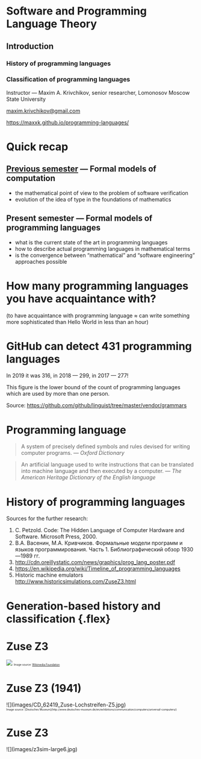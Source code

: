 # Software and Programming Language Theory
## Introduction
### History of programming languages
### Classification of programming languages

<style>
.twocolumn {
  -moz-column-count: 2;
  -webkit-column-count: 2;
}
.flex {
  display:flex;
  align-items:center;
  justify-content: center;
}

.flex-column {
  display: flex;
  justify-content: center;
}

.slider section .fullwidth img {
  min-width: 90%;
  width: 90%;
  object-fit: cover;
  /* position: relative; */
}

</style>

Instructor — Maxim A. Krivchikov, senior researcher,
Lomonosov Moscow State University

maxim.krivchikov@gmail.com

https://maxxk.github.io/programming-languages/


# Quick recap
## [Previous semester](https://maxxk.github.io/formal-models/) — Formal models of computation
- the mathematical point of view to the problem of software verification
- evolution of the idea of type in the foundations of mathematics

## Present semester — Formal models of programming languages
- what is the current state of the art in programming languages
- how to describe actual programming languages in mathematical terms
- is the convergence between “mathematical” and “software engineering” approaches possible

# How many programming languages you have acquaintance with?
(to have acquaintance with programming language ≈ can write something more sophisticated than Hello World in less than an hour)


# GitHub can detect 431 programming languages

In 2019 it was 316, in 2018 — 299, in 2017 — 277!

This figure is the lower bound of the count of programming languages which are used by more than one person.

Source: https://github.com/github/linguist/tree/master/vendor/grammars


# Programming language

> A system of precisely defined symbols and rules devised for writing computer programs.
> — <cite>Oxford Dictionary</cite>

> An artificial language used to write instructions that can be translated into machine language and then executed by a computer.
> — <cite>The American Heritage Dictionary of the English language</cite>


# History of programming languages

Sources for the further research:

1. C. Petzold. Code: The Hidden Language of Computer Hardware and Software. Microsoft Press, 2000.
1. В.А. Васенин, М.А. Кривчиков. Формальные модели программ и языков программирования. Часть 1. Библиографический обзор 1930—1989 гг.
2. http://cdn.oreillystatic.com/news/graphics/prog_lang_poster.pdf
3. https://en.wikipedia.org/wiki/Timeline_of_programming_languages
4. Historic machine emulators http://www.historicsimulations.com/ZuseZ3.html

# Generation-based history and classification {.flex}

# Zuse Z3
![](images/Z3_Deutsches_Museum.jpg)
<span style="font-size: 0.5em">Image source: [Wikimedia Foundation](https://commons.wikimedia.org/wiki/File:Z3_Deutsches_Museum.JPG)</span>


# Zuse Z3 (1941)
<div class="fullwidth">
![](images/CD_62419_Zuse-Lochstreifen-Z5.jpg)
</div>
<span style="font-size: 0.5em">Image source: [Deutsches Museum](http://www.deutsches-museum.de/en/exhibitions/communication/computers/universal-computers/)</span>


# Zuse Z3
<div class="fullwidth" style="max-height: 60%; height: 60%; max-width: 55%">
![](images/z3sim-large6.jpg)
</div>
<span style="font-size:small">Image source: https://www.linuxvoice.com/konrad-zuse-nearly-the-german-turing-5/</span>


Some of the early machines (not Zuse Z3) were programmed by rewiring. These machines are not actually automatic programmable computers.

# Machine code
Binary representation of elementary instructions which can be executed directly on CPU.

## 1GL (first-generation programming languages)
See also: Bootstrapping a simple compiler from nothing - 1GL to 3GL

http://homepage.ntlworld.com/edmund.grimley-evans/bcompiler.html

https://github.com/smtlaissezfaire/bcompiler

http://visual6502.org

```x86asm
# _start:
  e8 25 00 00 00    # call  gethex
  c1 e0 04          # sall  $4,%eax
  50                # push  %eax
  e8 1c 00 00 00    # call  gethex
  01 04 24          # add  %eax,(%esp)
  e8 03 00 00 00    # call  putchar
  58                # pop  %eax
  eb e7             # jmp  _start

# +25
# putchar:
  31 db           # xor  %ebx,%ebx
  43              # inc  %ebx
  8d 4c 24 04     # lea  4(%esp),%ecx
  89 da           # mov  %ebx,%edx
  b8 04 00 00 00  # mov  $4,%eax
  cd 80           # int  $0x80
  c3              # ret
```

# Simple CPU
<div style="height:80%;">
![](images/petzold-cpu.png)
</div>
<span style="font-size: 0.5em">Source: C.Petzold. Code</span>

# Microcode
Modern CPUs are not hardwired. The connections between logic units at the opcode execution time are maintained by the microcode — sequence of bit packages describing the signals at each clock.
<div class="twocolumn">

  <div class="fullwidth">
  ![](images/gemini-microinstruction.gif)
  </div>
  <div style="font-size: 0.5em">
  Source: http://www.cs.indiana.edu/~jwmills/EDUCATION.NOTEBOOK/b443/b443.gemini.html
  See also:
  http://www.bedroomlan.org/projects/mcasm
  http://williams.comp.ncat.edu/COMP375/Microcode.pdf
  http://minnie.tuhs.org/CompArch/Tutes/week04.html
  </div>
  <div class="fullwidth" style="max-width: 80%">
  ![](images/gemini-microarchitecture.gif)
  </div>
</div>

# 2GL (second-generation programming languages)
Opcode (mnemonic): `add`, `sub`, `jmp`, `je`, `and`, `mov`

Operand: register, constant value, flag, memory, label

Label: get offset at the specified point

<div style="-webkit-column-count: 2; -moz-column-count: 2">
```x86asm
global  strlen
  ; int strlen(const char *string);
strlen:
  push  edi
  sub  ecx, ecx
  mov  edi, [esp+8]
  not  ecx
  sub  al, al
  cld
repne  scasb
  not  ecx
  pop  edi
  lea  eax, [ecx-1]
  ret
```

```x86asm
zstr_count:
  mov ecx, -1

.loop:
  inc ecx
  cmp byte [eax+ecx], 0
  jne .loop

.done:
  ret
```
</div>

# Assembly languages
Assembly instructions are converted into the machine code. 

<span style="font-size: 0.5em:">http://www.c-jump.com/CIS77/CPU/IsaDesign/lecture.html</span>

Simplifed x86-like instruction encoding

<div class="fullwidth">
![](images/simple_encoding.png)
</div>


# Macroassembler 

## "2.5 generation" language
Macroassemblers allow macros: special directives with parameters which can be substituted at the assembly time.
<div class="twocolumn">
```x86asm
ForLp           macro   LCV, Start, Stop
ifndef  $$For&LCV&      
$$For&LCV&      =       0
else
$$For&LCV&      =       $$For&LCV& + 1
endif

mov     ax, Start
mov     LCV, ax

MakeLbl $$For&LCV&, %$$For&LCV&

mov     ax, LCV
cmp     ax, Stop
jgDone  $$Next&LCV&, %$$For&LCV&
endm

Next            macro   LCV
inc     LCV
jmpLoop $$For&LCV&, %$$For&LCV&
MakeLbl $$Next&LCV&, %$$For&LCV&
endm
```

```x86asm
ForLp   I, 0, 15
ForLp   J, 0, 6

ldax    A, I, J         ;Fetch A[I][J]
mov     bx, 15          ;Compute 16-I.
sub     bx, I
ldax    b, bx, J, imul  ;Multiply in B[15-I][J].
stax    x, J, I         ;Store to X[J][I]

Next    J
Next    I
```
</div>

# High-level programming languages
## 3GL (third-generation programming languages)
Third-generation programming languages feature machine-independence, complex data and code constructions.
```c
typedef struct timespec {
    time_t   tv_sec;        /* seconds */
    long     tv_nsec;       /* nanoseconds */
};

int main(int argc, char **argv) {
    int clk_id = CLOCK_REALTIME;
    const uint TIME_FMT = strlen("2012-12-31 12:59:59.123456789") + 1;
    char timestr[TIME_FMT];

    struct timespec ts, res;
    for (int i = 0; i < 100; i++) {
      clock_getres(clk_id, &res);
      clock_gettime(clk_id, &ts);
    }

    if (timespec2str(timestr, TIME_FMT, &ts) != 0) {
        printf("timespec2str failed!\n");
        return EXIT_FAILURE;
    } else {
        unsigned long resol = res.tv_sec * NANO + res.tv_nsec;
        printf("CLOCK_REALTIME: res=%ld ns, time=%s\n", resol, timestr);
        return EXIT_SUCCESS;
    }
}
```

# 4GL: Data querying and manipulation languages
Fourth-generation languages are declarative, mostly concerned with data manipulation.
<div class="twocolumn">
```sql
select  quartile,  
  min(spend) as min,  
  max(spend) as max
from (
  select  spend,  ntile(4)
    over (order by spend asc)
    quartile
  from (
    select user_id,
      sum(price) as spend
    from purchases
    group by 1
  ) user_spend
) user_spend_quartiles
group by 1
order by ntile asc
```
![](images/ntiles.png)
<div class="small">Source: https://www.periscopedata.com/blog/window-functions-by-example.html</div>
</div>
SQL (without cursors and imperative extensions) is probably the only successful general fourth generation language.

# 4GL: Data querying and manipulation languages
Also include: report and form-generation languages (ABAP, dBase, FoxPro), wide range of domain specific declarative languages (Wolfram Language, AMPL, MATLAB).

Some features of modern high-level programming languages take roots in 4GL (e.g. list comprehensions).

Some disadvantages of 4GL:

- syntax is very verbose, unneccessarily mimics natural languge
- complicated debugging
- unpredictable performance (programs in 4GL are, usually, orders of magnutude slower than high-performance optimized implementation in general-purpose programming language)
- complicated development process, compatibility problems

# 5GL: Logical inference and constraint-based
Fifth-generation languages were the ultimate dream of software engineers in 1980s :)

Example: Prolog, Datalog

Programmer specifies the model and formulates the task. The runtime solves the specified constraints using some knowledge-inference engines (first-order inferene, frame inference).

You can try Prolog here: http://swish.swi-prolog.org/example/houses_puzzle.pl

# Einstein riddle (who keeps zebra?) in Prolog
```prolog
neigh(Left, Right, List) :-
        List = [Left | [Right | _]];
        List = [_ | [Left | Right]].

zebraowner(Houses, ZebraOwner):-
        member([englishman, _, red], Houses),
        member([spanish, jaguar, _], Houses),
        neigh([_, snail, _], [japanese, _, _], Houses),
        neigh([_, snail, _], [_, _, blue], Houses),
        member([ZebraOwner, zebra, _], Houses),
        member([_, _, green], Houses).


zebra(X) :- zebraowner([_, _, _], X).
```

```
zebra(Owner).
> Owner = japanese
```

# II. Influential programming languages

## First widespread programming languages
Fortran, Cobol, Algol, Lisp

## Languages which introduced some important concepts
ML, Prolog, Smalltalk, Forth, APL, Refal, Haskell


# FORTRAN: the first widely-used high-level language
FORmula TRANslator. John Backus, IBM, 1954-57
```fortran
C AREA OF A TRIANGLE - HERON'S FORMULA
C INPUT - CARD READER UNIT 5, INTEGER INPUT
C OUTPUT - LINE PRINTER UNIT 6, REAL OUTPUT
C INPUT ERROR DISPLAY ERROR OUTPUT CODE 1 IN JOB CONTROL LISTING
      INTEGER A,B,C
      READ(5,501) A,B,C
  501 FORMAT(3I5)
      IF(A.EQ.0 .OR. B.EQ.0 .OR. C.EQ.0) STOP 1
      S = (A + B + C) / 2.0
      AREA = SQRT( S * (S - A) * (S - B) * (S - C) )
      WRITE(6,601) A,B,C,AREA
  601 FORMAT(4H A= ,I5,5H  B= ,I5,5H  C= ,I5,8H  AREA= ,F10.2,12HSQUARE UNITS)
      STOP
      END
```

# Fortran is alive
Fortran 2018 was released on November 28, 2018. It specifies interoperability with C programming language and parallel computing intrinsics.

http://www.fortran.bcs.org/2012/nm_talk.pdf

```fortran
do i = this_image(), limit, num_images()
    pi = pi + (-1)**(i+1) / real( 2*i-1, kind=rk )
end do
    sync all ! global barrier
if (img .eq. 1) then
    do i = 2, nimgs
        pi = pi + pi[i]
    end do
    pi = pi * 4.0_rk
end if
```

Equivalent to MPI code:
```fortran
do i = rank+1, limit, nprocs
    pi = pi + (-1)**(i+1) / real( 2*i-1, kind=rk )
end do
call MPI_REDUCE( pi, picalc, 1, MPI_DOUBLE_PRECISION, &
    MPI_SUM, 0, MPI_COMM_WORLD, ierr )
picalc = picalc * 4.0_rk
```

# COBOL: COmmon Business-Oriented Language
Grace M. Hopper, CODASYL consortium, 1959.

One of the first languages initially designed without any academic (computer science) influence.

Nowadays, as I have probably already mentioned in an introduction of the previous course, COBOL programs represent the canonical example of legacy code: more than a half of an enterprises (in US) use several billions lines of COBOL code in their everyday activity. The migration cost is very high, so in short future COBOL share won't drop significantly.

# COBOL: 4GL prototype
<div class="smaller">
```cobol
RD  sales-report
         PAGE LIMITS 60 LINES
         FIRST DETAIL 3
         CONTROLS seller-name.

     01  TYPE PAGE HEADING.
         03  COL 1                    VALUE "Sales Report".
         03  COL 74                   VALUE "Page".
         03  COL 79                   PIC Z9 SOURCE PAGE-COUNTER.

     01  sales-on-day TYPE DETAIL, LINE + 1.
         03  COL 3                    VALUE "Sales on".
         03  COL 12                   PIC 99/99/9999 SOURCE sales-date.
         03  COL 21                   VALUE "were".
         03  COL 26                   PIC $$$$9.99 SOURCE sales-amount.

     01  invalid-sales TYPE DETAIL, LINE + 1.
         03  COL 3                    VALUE "INVALID RECORD:".
         03  COL 19                   PIC X(34) SOURCE sales-record.

     01  TYPE CONTROL HEADING seller-name, LINE + 2.
         03  COL 1                    VALUE "Seller:".
         03  COL 9                    PIC X(30) SOURCE seller-name.
```
```cobol
OPEN INPUT sales, OUTPUT report-out
          INITIATE sales-report

          PERFORM UNTIL 1 <> 1
              READ sales
                  AT END
                      EXIT PERFORM
              END-READ

              VALIDATE sales-record
              IF valid-record
                  GENERATE sales-on-day
              ELSE
                  GENERATE invalid-sales
              END-IF
          END-PERFORM

          TERMINATE sales-report
          CLOSE sales, report-out
          .
```
</div>

# ABAP (contemporary COBOL successor, SAP ERP)
SAP SE, ~1981-83.
```abap
REPORT ZSOURCE2307.
* List of the current program
WRITE / 'I am program ZSOURCE2307'.
* External perform
PERFORM EXTFORM IN PROGRAM ZSOURCE2308.

Program 2
REPORT ZSOURCE2308.
* Form definition
FORM EXTFORM.
if sy-cprog <> 'ZSOURCE2307'.
  WRITE / 'I am extform in program ZSOURCE2308.'.
endif.
ENDFORM.
```

# ALGOL
ALGOrithmic Language, first implementation in 1958 (known as International Algebraic Language, IAL).

Developed by joint committee of American and Soviet computer scientists, after standartization was immediately adopted as GOST standart in USSR. John Backus (one of FORTRAN creators), John McCarthy (creator of LISP), Peter Naur (creator of BNF grammar specification formalism), Edsger Dijkstra (no need to introduce :) took part in the original development. Algol 60 and Algol 68 followed.

Code examples in the following slides are in Algol 68, which is different from the most widespread Algol 60.

# ALGOL
```algol
proc abs max = ([,]real a, ref real y, ref int i, k)real:
comment The absolute greatest element of the matrix a, of size ⌈a by 2⌈a
is transferred to y, and the subscripts of this element to i and k; comment
begin
   real y := 0; i := ⌊a; k := 2⌊a;
   for p from ⌊a to ⌈a do
     for q from 2⌊a to 2⌈a do
       if abs a[p, q] > y then
           y := abs a[p, q];
           i := p; k := q
       fi
     od
   od;
   y
end # abs max #
```

# ALGOL
<div class="smaller">
```algol
ref vector row = m[2,];  # define a ref (pointer) to the 2nd row #
ref vector col = m[,2];  # define a ref (pointer) to the 2nd column #

mode node = union (real, int, compl, string),
     list = struct (node val, ref list next);
node n := "1234";

# tagged unions #
case n in
   (real r):   print(("real:", r)),
   (int i):    print(("int:", i)),
   (compl c):  print(("compl:", c)),
   (string s): print(("string:", s))
   out         print(("?:", n))
esac
```

```algol
prio max = 9;
# Custom operators with overloading! #
op max = (int a,b) int: ( a>b | a | b );
op max = (real a,b) real: ( a>b | a | b );
op max = (compl a,b) compl: ( abs a > abs b | a | b );

op max = ([]real a) real:
   (real out := a[lwb a];
    for i from lwb a + 1 to upb a do ( a[i]>out | out:=a[i] ) od;
    out)
```
</div>

# LISP
## dynamic typing, functional programming, macros
Introduced by John McCarthy in 1958, based on lambda-calculus. One of the most popular languages for AI development in time span from 1960s to the end of 1980s.

Today there are 3 widespread dialects:

- Scheme (minimal and extensible, see also ["Lambda: the ultimate ..." papers](http://library.readscheme.org/page1.html))
- Common LISP (large system with rich standard library)
- Clojure (LISP dialect for Java ecosystem)

See also: http://www.flownet.com/gat/papers/lisp-java.pdf

# LISP
```sbcl
(defun get-from-list(list pred)
  (let ((ans (first list)))
    (do ((i 1 (1+ i)))
        ((>= i (length list)) ans)
      (when (funcall pred (nth i list) ans)
        (setf ans (nth i list))))))

 (defun get-max(list)
   (get-from-list list #'>))

 (defun get-min(list)
   (get-from-list list #'<))
```

Macros make possible to define "lazy" and "short-circuiting" operators.

```
(defmacro multi-run (times &body algo-call)
   `(loop for ,(gensym) below ,times collect (progn ,@algo-call)))

(multi-run 50 (solve-prob test-case (make-instance 'tabu-search)))
```

# Smalltalk: object-oriented programming
Alan Kay et al., Xerox PARC, 1972

Message-based, prototype-based object-oriented programming
```smalltalk
| rectangles aPoint collisions |
rectangles := OrderedCollection
  with: (Rectangle left: 0 right: 10 top: 100 bottom: 200)
  with: (Rectangle left: 10 right: 10 top: 110 bottom: 210).
aPoint := Point x: 20 y: 20.
collisions := rectangles select: [:aRect | aRect containsPoint: aPoint].
```

# Prolog: logical (constraint-based) programming
Alain Colmerauer, 1972.
(already mentioned at 5GL section)

# Forth: stack-based programming
Charles H. Moore, 1970.
https://skilldrick.github.io/easyforth/#snake
```forth
: move-up  -1 snake-y-head +! ;
: move-left  -1 snake-x-head +! ;
: move-down  1 snake-y-head +! ;
: move-right  1 snake-x-head +! ;

: move-snake-head  direction @
  left over  = if move-left else
  up over    = if move-up else
  right over = if move-right else
  down over  = if move-down
  then then then then drop ;

\ Move each segment of the snake forward by one
: move-snake-tail  0 length @ do
    i snake-x @ i 1 + snake-x !
    i snake-y @ i 1 + snake-y !
  -1 +loop ;
```

# APL: array programming
Kenneth Iverson, IBM, 1964.
Array Programming Languages syntax uses special graphical symbols to define array operations.
Example program (Game of Life simulator):

> life←{↑1 ⍵∨.∧3 4=+/,¯1 0 1∘.⊖¯1 0 1∘.⌽⊂⍵}

Check whether an integer is a power of 2 without using +,- operations

> 0=1|2⍟⎕

i.e. 0 = mod(log(input(),2),1)

Unicode standard has some APL-specific symbols.

Advantage: extremely concise (short) programs. Its ASCII-successor J is very popular in "coding golf" competitions.

Disadvantage: unreadable programs.

http://tryapl.org/

# APL example
Prime numbers example (from Wikipedia):
> (~R∊R∘.×R)/R←1↓ιR

Executed from right to left, this means:

- ιR (Iota) = integers from 1 to R (if R = 6, ιR is 1 2 3 4 5 6)
- Drop first element of this vector (↓ function), i.e. 1. So 1↓ιR is 2 3 4 5 6
- Set R to the new vector (←, assignment primitive), i.e. 2 3 4 5 6
- The / compress function is dyadic (binary) and the interpreter first evaluates its left argument (entirely in parentheses):
    * Generate outer product of R multiplied by R (°.× operator)
    * Build a vector the same length as R with 1 in each place where the corresponding number in R is in the outer product matrix (∈, set inclusion or element of or Epsilon operator), i.e. 0 0 1 0 1
    * Logically negate (not) values in the vector (change zeros to ones and ones to zeros) (∼, logical not or Tilde operator), i.e. 1 1 0 1 0
- Select the items in R for which the corresponding element is 1 (/ compress operator), i.e. 2 3 5

# Refal (REcursive Functions ALGOrithmic Language)

Created in Soviet Union in 1968 by Valentin F. Turchin.

Recursive term rewriting language, based on Markov Algorithms.
Original concept of Refal was the metalanguage for programming language syntax and semantics.
Features advanced pattern-matching.

Example: Palindrome

```
 Pal { = True;
    s.1 = True;
    s.1 e.2 s.1 = <Pal e.2>;
    e.1 = False;  }
```

Implementations:

1. CMC MSU Refal-2 https://github.com/cmc-msu-ai/refal
2. BMSTU Refal → C compiler
  - https://github.com/rfatkullin/bmstu-refal-compiler
  - https://github.com/rfatkullin/bmstu-refal-runtime
  


# Refal Example: untyped lambda-calculus interpreter

<div class="twocolumn">

```
Wait = <Card> = ;

Subst { 
    s.var t.value s.var e.rest s.x1 
      = t.value <Subst s.var t.value e.rest> ;
    s.var t.value (λ s.var e.body) e.rest 
      = (λ s.var e.body) <Subst s.var t.value e.rest> ;
    s.var t.value (e.inside) e.rest 
      = (<Subst s.var t.value e.inside>) 
        <Subst s.var t.value e.rest> ;
    s.var t.value s.other e.rest 
      = s.other <Subst s.var t.value e.rest> ;
    s.var t.value = ;
}

Beta {
    (( e.double )) e.rest = Step (e.double) e.rest ;
    (λ s.var '.'  e.body) t.value e.rest =
        Step <Subst s.var t.value e.body> e.rest ;
    (λ s.var '.'  e.body) =
        <Beta e.body> : s.state e.result = 
        s.state (λ s.var '.' e.result) ;
    (e.1) e.rest =
        <Beta e.1> => {
            Step e.result = Step (e.result) e.rest ;
            Stuck e.result = <Beta e.rest> 
              : s.state e.result2 =
                s.state (e.result) e.result2 ;
        } ;
    t.neutral e.rest =
        <Beta e.rest> : s.state e.result =
        s.state t.neutral e.result ;
    = Stuck;
}

Loop {
    e.val = 
        <Beta e.val> : s.state e.res =
        <Print s.state> <Print <PPrint ('    ') e.res>> =
        s.state => {
            Step = <Loop <Wait> e.res> ;
            Stuck = <Print DONE> ;
        } 
}

Omega = (λ x '.' x x) (λ y '.' y y) ;
Y = (λ yF '.' (λ yX '.' yF (yX yX)) (λ yX '.' yF (yX yX))) ;
Comp = (λ f '.' (λ g '.' (λ x '.' (g (f x)))));

$ENTRY Go {
 =   <Print <PPrint () <Y> <Fact> 3>>
  <Loop <Y> <Fact> 3> ;
}
```

</div>


# Homework assignments
**Task 1.1** (at most 6* in total, at most one language from category, you can use modern implementations/dialects)

Implement something non-trivial (more than 200 lines in equivalent C code) in languages from list:

<div class="twocolumn">

- Forth **
- APL, J **
- Refal **
- Idris, Agda, Coq **
- Prolog **
- Scheme, Racket, Clojure, Common LISP or Emacs LISP **
- Haskell *
- Smalltalk *
- Fortran *
- Algol *
- Ada *
- Assembly (x86-64 or ARM) *
</div>

<!--
# Project
Alternatively you can write a specification of a toy programming language. In total you will get at least 10 stars.
Choose a single application area and try to imagine a simple programming language which is more convenient to use in that area than, for example, C.

**Project Step 1.\*** Write a "design document" (short informal description, 1-4 pages, in English) of a toy programming language of your choice. Design document must include the following information:
- what is the main focus of the language
- examples of language statements and results of evaluation for such statements

Language must support variables or named function arguments.

# Sample project ideas
- html templating engine
- diagram drawing
- document markup
- arithmetical expressions with units of measurement
- linear algebra
- asynchronous control
- shared-memory concurrency
- distributed-memory concurrency
-->
